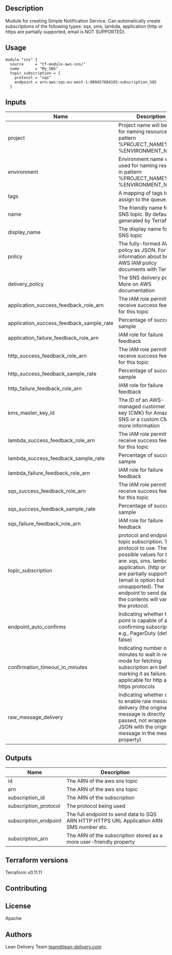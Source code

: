 ## Description

Module for creating Simple Notification Service.
Can automatically create subscriptions of the following types: sqs, sms, lambda, application (http or https are partially supported, email is NOT SUPPORTED).

## Usage

```hcl
module "sns" {
  source     = "tf-module-aws-sns/"
  name       = "My_SNS"
  topic_subscription = {
    protocol = "sqs"
    endpoint = arn:aws:sqs:eu-west-1:800457684105:subscription_SQS
  }

```

## Inputs

| Name | Description | Type | Default | Required |
|------|-------------|:----:|:-----:|:-----:|
| project | Project name will be used for naming resources in pattern %PROJECT_NAME%-%ENVIRONMENT_NAME% | | "project" | no |
| environment | Environment name will be used for naming resources in pattern %PROJECT_NAME%-%ENVIRONMENT_NAME% | | "test" | no |
| tags | A mapping of tags to assign to the queue. | "map" | {} | no |
| name | The friendly name for the SNS topic. By default generated by Terraform. | "string" | "" | no |
| display_name | The display name for the SNS topic | "string" | "" | no |
| policy | The fully-formed AWS policy as JSON. For more information about building AWS IAM policy documents with Terraform | "string" | "" | no |
| delivery_policy | The SNS delivery policy. More on AWS documentation | "string" | "" | no |
| application_success_feedback_role_arn | The IAM role permitted to receive success feedback for this topic | "string" | "" | no |
| application_success_feedback_sample_rate | Percentage of success to sample | "string" | "" | no |
| application_failure_feedback_role_arn | IAM role for failure feedback | "string" | "" | no |
| http_success_feedback_role_arn | The IAM role permitted to receive success feedback for this topic | "string" | "" | no |
| http_success_feedback_sample_rate | Percentage of success to sample | | 100 | no |
| http_failure_feedback_role_arn | IAM role for failure feedback | "string" | "" | no |
| kms_master_key_id | The ID of an AWS-managed customer master key (CMK) for Amazon SNS or a custom CMK. For more information | "string" | "" | no |
| lambda_success_feedback_role_arn | The IAM role permitted to receive success feedback for this topic | "string" | "" | no |
| lambda_success_feedback_sample_rate | Percentage of success to sample | "" | 100 | no |
| lambda_failure_feedback_role_arn | IAM role for failure feedback | "string" | "" | no |
| sqs_success_feedback_role_arn | The IAM role permitted to receive success feedback for this topic | "string" | "" | no |
| sqs_success_feedback_sample_rate | Percentage of success to sample | | 100 | no |
| sqs_failure_feedback_role_arn | IAM role for failure feedback | "string" | "" | no |
| topic_subscription | protocol and endpoint for topic subscription. The protocol to use. The possible values for this are: sqs, sms, lambda, application. (http or https are partially supported) (email is option but unsupported). The endpoint to send data to, the contents will vary with the protocol. | "map" | { protocol = "" endpoint = "" } | no |
| endpoint_auto_confirms | Indicating whether the end point is capable of auto confirming subscription e.g., PagerDuty (default is false) | "string" | "false" | no |
| confirmation_timeout_in_minutes | Indicating number of minutes to wait in retying mode for fetching subscription arn before marking it as failure. Only applicable for http and https protocols | | 1 | no |
| raw_message_delivery | Indicating whether or not to enable raw message delivery (the original message is directly passed, not wrapped in JSON with the original message in the message property) | "string" | "false" | no |



## Outputs

| Name | Description |
|------|-------------|
| id | The ARN of the aws sns topic |
| arn | The ARN of the aws sns topic |
| subscription_id | The ARN of the subscription |
| subscription_protocol | The protocol being used |
| subscription_endpoint | The full endpoint to send data to SQS ARN HTTP HTTPS URL Application ARN SMS number etc. |
| subscription_arn | The ARN of the subscription stored as a more user-friendly property |




## Terraform versions
Terraform v0.11.11

## Contributing


## License
Apache

## Authors
Lean Delivery Team team@lean-delivery.com
